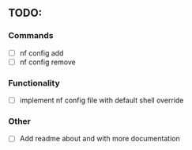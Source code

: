 ## TODO:
### Commands
- [ ] nf config add
- [ ] nf config remove
### Functionality
- [ ] implement nf config file with default shell override
### Other
- [ ] Add readme about and with more documentation
